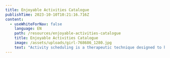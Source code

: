 ```yaml
---
title: Enjoyable Activities Catalogue
publishTime: 2023-10-10T10:21:16.716Z
content:
  - useWhiteForNav: false
    language: EN
    path: /resources/enjoyable-activities-catalogue
    title: Enjoyable Activities Catalogue
    image: /assets/uploads/girl-768686_1280.jpg
    text: "Activity scheduling is a therapeutic technique designed to help you take care of yourself, boost your mood, and decrease loneliness. These are just ideas; you're welcome to add your activities to this list. The key is to find enjoyable and meaningful activities for you and plan when you will do them.\n\n> Instruction:\n>\n> 1. Read through this catalogue \n> 2. Pick the activities you like (or get inspired and come up with your own ideas)\n> 3. Schedule it in your calendar\n> 4. Enjoy the process when doing it\n\n\n\n1. Spending time in nature (inspiration from [Bo Steffan Nielsson](https://www.linkedin.com/in/nielsson/): I walk 2-3 jours in the forest.\\\n   With a friend sometimes, but mostly alone to stop thinking too much and just be :))\n2. Walking with your/your friend's/neighbor's dog or cat\n3. Feeding birds or just watching them\n4. Scheduling a day with nothing to do\n5. Watching the clouds drift by\n6. Stargazing or camping under the stars\n7. Gardening\n8. Going out for brunch/lunch/dinner\n9. Cycling\n10. Painting your (or someone else's) nails\n11. Buying gifts\n12. Horseriding\n13. Sending a loved one a card in the mail\n14. Baking something to share with your family/neighbors/friends/colleagues etc.\n15. Going to the ballet or opera\n16. Going to a spa, sauna, or steam bath\n17. Lighting scented candles, oils, or incense\n18. Going to a movie\n19. Spending time alone\n20. Playing board games\n21. Having a warm drink\n22. Playing Frisbee\n23. Wine tasting\n24. Sketching, painting\n25. Exercising\n26. Organizing your wardrobe\n27. Making jams or preserves\n28. Rock climbing\n29. Jogging, walking\n30. Having a video call with someone you haven't seen in a while\n31. Sightseeing in your city or town\n32. Photography\n33. Putting up a framed picture or artwork\n34. Doing something spiritual\n35. Baking home-made bread\n36. Pottery and ceramics\n37. Taking acting or improv classes\n38. Learning to play a musical instrument\n39. Taking food tasting tour\n40. Early morning coffee/tea and reading book (inspiration from [Vitaliy Stanyshevskyy](https://www.linkedin.com/in/stanyshevskyy/): Brewing some tasty coffee and reading a fiction book each morning is a great way to get ready before a busy day.)\n41. Waking up early, and doing everything at a leisurely pace\n42. Doing 5 minutes of breathing exercises\n43. Taking a ferry ride\n44. Joining a choir\n45. Reading fiction\n46. Sewing\n47. Making a gift for someone\n48. Napping in a hammock\n49. Going to a free art exhibition\n50. Doing ballet, jazz/tap dancing\n51. Talking to or introducing yourself to your neighbors\n52. Traveling abroad, interstate, or within the state\n53. Singing in the shower\n54. Doing embroidery, cross-stitching\n55. Visiting a grandparent\n56. Geocaching\n57. Going on a Segway tour\n58. Eat together with a friend\n59. Learning about your family tree\n60. Practicing yoga\n61. Pilates\n62. Cleaning\n63. Going to a water park\n64. Daydreaming\n65. Knitting/crocheting/quilting\n66. Exchanging emails, chatting on the internet\n67. Going to an amusement park\n68. Picking berries at a farm\n69. Driving a Go Kart\n70. Boxing a punching bag\n71. Going to a gym (inspiration from [Yuliia Batrakova:](https://www.linkedin.com/in/yuliia-batrakova/) I go to the gym 5 times a week and didn’t know how addictive it would become when the habit was created\U0001F601)\n72. Talking to an older relative and asking them about their life\n73. Listening to your favorite music (or a classical one)\n74. Making your bed with fresh sheets\n75. Donating blood\n76. Buying books\n77. Meditating\n78. Watching kids play sport\n79. Massage giving or taking\n80. Setting up a budget\n81. Reading poetry\n82. Writing a positive comment on a website/blog/social media \n83. Getting a manicure or pedicure\n84. Pampering myself at home (e.g. putting on a face mask)\n85. Watching children play\n86. Going to a community or school play\n87. Making jewellery\n88. Shooting hoops at the local basketball courts\n89. Flying kites\n90. Flippingthrougholdphotoalbums\n91. Upcycling or creatively reusing old items \n92. Going sailing\n93. Stretching muscles\n94. Maintaining a musical instrument (e.g.\n\n    restringing guitar) \n95. Playing football \n96. Buying clothes\n97. Going to the botanic gardens\n98. Going to a scenic spot and enjoying the view\n99. Going to the speedway\n100. Snuggling up with a soft blanket\n101. Listening to an audiobook\n102. Writing down a list of things you are grateful for\n103. Going fishing\n104. Going to see a live stand-up comedy\n105. Savouring a piece of fresh fruit\n106. Collecting things (coins, shells, etc.)\n107. Training your pet to do a new trick\n108. Walking barefoot on grass\n109. Jumping on a trampoline\n110. Planning a day’s activities\n111. Planning a themed party with costumes\n112. Creating a pleasurable morning routine (inspiration from [Kasper Karup:](https://www.linkedin.com/in/kasperkarup/) 20 min movement, 10 min meditation, and breathwork, ending with an ice cold shower \U0001F9CAOften a morning walk before my daughter wakes up ☺️ Starting the day from a good place is so crucial)\n113. Watching funny videos on YouTube\n114. Going to the hills\n115. Doodling\n116. Putting a vase of fresh flowers in your home"
---
```

